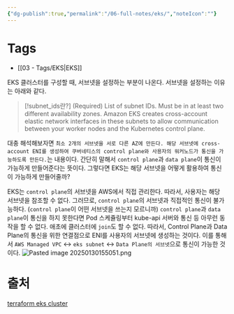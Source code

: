 ```yaml
---
{"dg-publish":true,"permalink":"/06-full-notes/eks/","noteIcon":""}
---
```



# Tags
- [[03 - Tags/EKS\|EKS]]

EKS 클러스터를 구성할 때, 서브넷을 설정하는 부분이 나온다. 
서브넷을 설정하는 이유는 아래와 같다.
> [!subnet_ids란?]
> (Required) List of subnet IDs. Must be in at least two different availability zones. Amazon EKS creates cross-account elastic network interfaces in these subnets to allow communication between your worker nodes and the Kubernetes control plane.

대충 해석해보자면 `최소 2개의 서브넷을 서로 다른 AZ에 만든다. 해당 서브넷에 cross-account ENI를 생성하여 쿠버네티스의 control plane와 사용자의 워커노드가 통신을 가능하도록 만든다.`는 내용이다. 간단히 말해서 `control plane`과 `data plane`이 통신이 가능하게 만들어준다는 뜻이다. 그렇다면 EKS는 해당 서브넷을 어떻게 활용하여 통신이 가능하게 만들어줄까?

  EKS는 `control plane`의 서브넷을 AWS에서 직접 관리한다. 따라서, 사용자는 해당 서브넷을 참조할 수 없다. 그러므로, `control plane`의 서브넷과 직접적인 통신이 불가능하다. (`control plane`이 어떤 서브넷을 쓰는지 모르니까)
`control plane`과 `data plane`이 통신을 하지 못한다면 Pod 스케쥴링부터 kube-api 서버와 통신 등 아무런 동작을 할 수 없다. 애초에 클러스터에 `join`도 할 수 없다.
따라서, Control Plane과 Data Plane의 통신을 위한 연결점으로 ENI를 사용자의 서브넷에 생성하는 것이다. 
이를 통해서 `AWS Managed VPC` <-> `eks subnet` <-> `Data Plane의 서브넷`으로 통신이 가능한 것이다.
![Pasted image 20250130155051.png](/img/user/image/Pasted%20image%2020250130155051.png)


# 출처
[terraform eks cluster](https://registry.terraform.io/providers/hashicorp/aws/latest/docs/resources/eks_cluster#subnet_ids-1)
